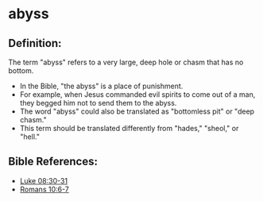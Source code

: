 # abyss #

## Definition: ##

The term "abyss" refers to a very large, deep hole or chasm that has no bottom.

 * In the Bible, "the abyss" is a place of punishment.
 * For example, when Jesus commanded evil spirits to come out of a man, they begged him not to send them to the abyss.
 * The word "abyss" could also be translated as "bottomless pit" or "deep chasm."
 * This term should be translated differently from "hades," "sheol,"  or "hell."



## Bible References: ##

* [Luke 08:30-31](en/tn/luk/help/08/30)
* [Romans 10:6-7](en/tn/rom/help/10/06)
